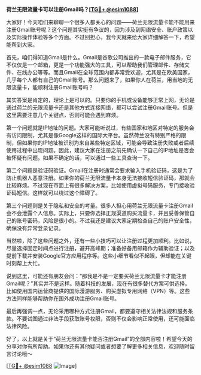 **荷兰无限流量卡可以注册Gmail吗？[[TG💪+ @esim1088](https://t.me/s/esim1088)]**

大家好！今天咱们来聊聊一个很多人都关心的问题——荷兰无限流量卡能不能用来注册Gmail账号呢？这个问题其实挺有争议的，因为涉及到网络安全、账户政策以及实际操作体验等多个方面。不过别担心，我今天就来给大家详细解答一下，希望能帮到大家。

首先，咱们得知道Gmail是什么。Gmail是谷歌公司推出的一款电子邮件服务，它不仅仅是一个邮箱，更是一个功能强大的工具，可以帮助我们管理邮件、存储文件、在线办公等等。而且Gmail在全球范围内都非常受欢迎，尤其是在欧美国家，几乎每个人都有自己的Gmail账号。那么问题来了，如果你人在荷兰，用当地的无限流量卡，能顺利注册Gmail账号吗？

其实答案是肯定的，理论上是可以的。只要你的手机或设备能够正常上网，无论是通过荷兰的无限流量卡还是其他方式连接网络，都可以尝试注册Gmail账号。但是这里需要注意几个关键点，否则可能会遇到麻烦。

第一个问题就是IP地址的问题。大家可能听说过，有些国家和地区对特定的服务会有访问限制，尤其是像Google这样的国际大平台。虽然荷兰没有特别严格的限制，但如果你的IP地址被识别为来自某些特定区域，可能会导致注册失败或者后续使用过程中出现问题。因此，建议大家在注册之前先确认一下自己的IP地址是否会被怀疑有问题。如果不确定的话，可以通过一些工具查询一下。

第二个问题是验证码验证。Gmail在注册时通常会要求输入手机验证码，这是为了防止机器人恶意注册。如果你的荷兰无限流量卡本身无法接收短信验证码，那就会比较麻烦。不过现在市面上有很多解决方案，比如使用虚拟号码服务，专门接收验证码短信。这样就可以绕过这个障碍了。

第三个问题则是关于隐私和安全的考量。很多人担心用荷兰无限流量卡注册Gmail会不会泄露个人信息。实际上，只要你选择正规渠道购买流量卡，并且妥善保管自己的账号密码，风险是很小的。不过我还是建议大家定期检查自己的账户安全性，确保没有异常登录记录。

当然啦，除了这些问题之外，还有一些小技巧可以让注册过程更加顺利。比如说，尽量选择固定时间点进行注册，避开高峰期；准备好备用邮箱作为辅助验证；以及提前下载并安装Google官方应用程序等。这些小细节看似不起眼，但却能在关键时刻帮上大忙。

说到这里，可能还有朋友会问：“那我是不是一定要买荷兰无限流量卡才能注册Gmail呢？”其实并不是这样。随着科技的发展，现在有很多替代方案可供选择。比如使用国内运营商提供的国际漫游服务、购买虚拟专用网络（VPN）等。这些方法同样能够帮助你在国外成功注册Gmail账号。

最后再强调一点，无论采用哪种方式注册Gmail，都要遵守相关法律法规和服务条款。不要试图通过非法手段获取账号权限，否则不仅会影响正常使用，还可能面临法律风险。

好了，以上就是关于“荷兰无限流量卡能否注册Gmail”的全部内容啦！希望今天的分享对你有所帮助。如果你还有其他疑问或者想要了解更多相关信息，欢迎随时留言讨论哦～

[[TG💪+ @esim1088](https://t.me/s/esim1088) ![Image](https://i.postimg.cc/4NQfJmqS/Snipaste-2025-05-13-00-14-12.png)]